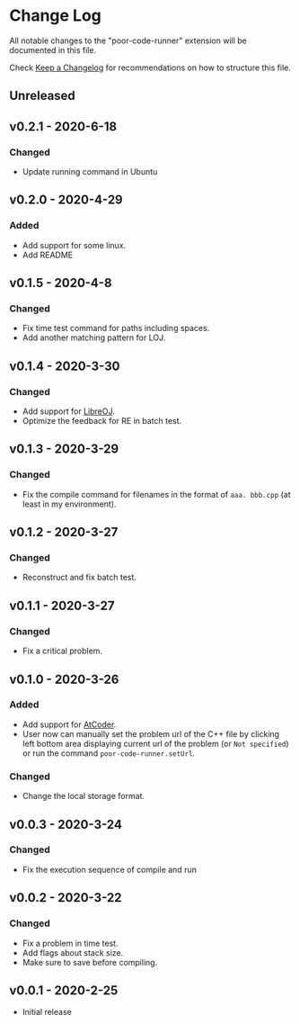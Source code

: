 # Change Log

All notable changes to the "poor-code-runner" extension will be documented in this file.

Check [Keep a Changelog](http://keepachangelog.com/) for recommendations on how to structure this file.

## Unreleased

## v0.2.1 - 2020-6-18

### Changed

-   Update running command in Ubuntu

## v0.2.0 - 2020-4-29

### Added

-   Add support for some linux.
-   Add README

## v0.1.5 - 2020-4-8

### Changed

-   Fix time test command for paths including spaces.
-   Add another matching pattern for LOJ.

## v0.1.4 - 2020-3-30

### Changed

-   Add support for [LibreOJ](https://loj.ac).
-   Optimize the feedback for RE in batch test.

## v0.1.3 - 2020-3-29

### Changed

-   Fix the compile command for filenames in the format of `aaa. bbb.cpp` (at least in my environment).

## v0.1.2 - 2020-3-27

### Changed

-   Reconstruct and fix batch test.

## v0.1.1 - 2020-3-27

### Changed

-   Fix a critical problem.

## v0.1.0 - 2020-3-26

### Added

-   Add support for [AtCoder](https://atcoder.jp).
-   User now can manually set the problem url of the C++ file by clicking left bottom area displaying current url of the problem (or `Not specified`) or run the command `poor-code-runner.setUrl`.

### Changed

-   Change the local storage format.

## v0.0.3 - 2020-3-24

### Changed

-   Fix the execution sequence of compile and run

## v0.0.2 - 2020-3-22

### Changed

-   Fix a problem in time test.
-   Add flags about stack size.
-   Make sure to save before compiling.

## v0.0.1 - 2020-2-25

-   Initial release
